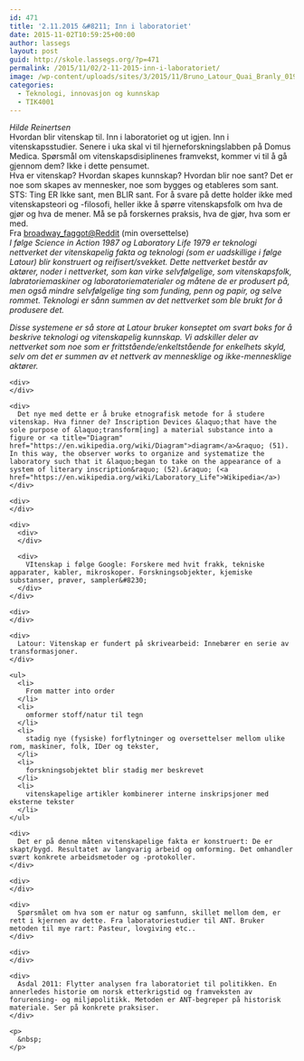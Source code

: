 ```yaml
---
id: 471
title: '2.11.2015 &#8211; Inn i laboratoriet'
date: 2015-11-02T10:59:25+00:00
author: lassegs
layout: post
guid: http://skole.lassegs.org/?p=471
permalink: /2015/11/02/2-11-2015-inn-i-laboratoriet/
image: /wp-content/uploads/sites/3/2015/11/Bruno_Latour_Quai_Branly_01921.jpg
categories:
  - Teknologi, innovasjon og kunnskap
  - TIK4001
---
```

<div>
  <em>Hilde Reinertsen</em>
</div>

<div>
</div>

<div>
  Hvordan blir vitenskap til. Inn i laboratoriet og ut igjen. Inn i vitenskapsstudier. Senere i uka skal vi til hjerneforskningslabben på Domus Medica. Spørsmål om vitenskapsdisiplinenes framvekst, kommer vi til å gå gjennom dem? Ikke i dette pensumet.
</div>

<div>
</div>

<div>
  Hva er vitenskap? Hvordan skapes kunnskap? Hvordan blir noe sant? Det er noe som skapes av mennesker, noe som bygges og etableres som sant. STS: Ting ER Ikke sant, men BLIR sant. For å svare på dette holder ikke med vitenskapsteori og -filosofi, heller ikke å spørre vitenskapsfolk om hva de gjør og hva de mener. Må se på forskernes praksis, hva de gjør, hva som er med.
</div>

<div>
</div>

<div>
  Fra <a href="https://www.reddit.com/r/AskAnthropology/comments/2nt0s9/what_is_technology_according_to_bruno_latour/">broadway_faggot@Reddit</a> (min oversettelse)
</div>

<div>
  <em>I følge Science in Action 1987 og Laboratory Life 1979 er teknologi nettverket der vitenskapelig fakta og teknologi (som er uadskillige i følge Latour) blir konstruert og reifisert/svekket. Dette nettverket består av aktører, noder i nettverket, som kan virke selvfølgelige, som vitenskapsfolk, labratoriemaskiner og laboratoriematerialer og måtene de er produsert på, men også mindre selvfølgelige ting som funding, penn og papir, og selve rommet. Teknologi er sånn summen av det nettverket som ble brukt for å produsere det. </em></p> 
  
  <p>
    <em>Disse systemene er så store at Latour bruker konseptet om svart boks for å beskrive teknologi og vitenskapelig kunnskap. Vi adskiller deler av nettverket som noe som er frittstående/enkeltstående for enkelhets skyld, selv om det er summen av et nettverk av mennesklige og ikke-mennesklige aktører.</em></div> 
    
    <div>
    </div>
    
    <div>
      Det nye med dette er å bruke etnografisk metode for å studere vitenskap. Hva finner de? Inscription Devices &laquo;that have the sole purpose of &laquo;transform[ing] a material substance into a figure or <a title="Diagram" href="https://en.wikipedia.org/wiki/Diagram">diagram</a>&raquo; (51). In this way, the observer works to organize and systematize the laboratory such that it &laquo;began to take on the appearance of a system of literary inscription&raquo; (52).&raquo; (<a href="https://en.wikipedia.org/wiki/Laboratory_Life">Wikipedia</a>)
    </div>
    
    <div>
    </div>
    
    <div>
      <div>
      </div>
      
      <div>
        VItenskap i følge Google: Forskere med hvit frakk, tekniske apparater, kabler, mikroskoper. Forskningsobjekter, kjemiske substanser, prøver, sampler&#8230;
      </div>
    </div>
    
    <div>
    </div>
    
    <div>
      Latour: Vitenskap er fundert på skrivearbeid: Innebærer en serie av transformasjoner.
    </div>
    
    <ul>
      <li>
        From matter into order
      </li>
      <li>
        omformer stoff/natur til tegn
      </li>
      <li>
        stadig nye (fysiske) forflytninger og oversettelser mellom ulike rom, maskiner, folk, IDer og tekster,
      </li>
      <li>
        forskningsobjektet blir stadig mer beskrevet
      </li>
      <li>
        vitenskapelige artikler kombinerer interne inskripsjoner med eksterne tekster
      </li>
    </ul>
    
    <div>
      Det er på denne måten vitenskapelige fakta er konstruert: De er skapt/bygd. Resultatet av langvarig arbeid og omforming. Det omhandler svært konkrete arbeidsmetoder og -protokoller.
    </div>
    
    <div>
    </div>
    
    <div>
      Spørsmålet om hva som er natur og samfunn, skillet mellom dem, er rett i kjernen av dette. Fra laboratoriestudier til ANT. Bruker metoden til mye rart: Pasteur, lovgiving etc..
    </div>
    
    <div>
    </div>
    
    <div>
      Asdal 2011: Flytter analysen fra laboratoriet til politikken. En annerledes historie om norsk etterkrigstid og framveksten av forurensing- og miljøpolitikk. Metoden er ANT-begreper på historisk materiale. Ser på konkrete praksiser.
    </div>
    
    <p>
      &nbsp;
    </p>